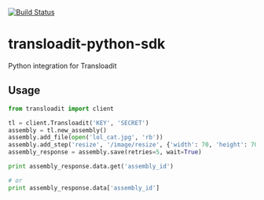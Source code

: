 [![Build Status](https://travis-ci.org/ifedapoolarewaju/transloadit-python-sdk.svg?branch=master)](https://travis-ci.org/ifedapoolarewaju/transloadit-python-sdk)

# transloadit-python-sdk
Python integration for Transloadit

## Usage

```python
from transloadit import client

tl = client.Transloadit('KEY', 'SECRET')
assembly = tl.new_assembly()
assembly.add_file(open('lol_cat.jpg', 'rb'))
assembly.add_step('resize', '/image/resize', {'width': 70, 'height': 70})
assembly_response = assembly.save(retries=5, wait=True)

print assembly_response.data.get('assembly_id')

# or
print assembly_response.data['assembly_id']
```
